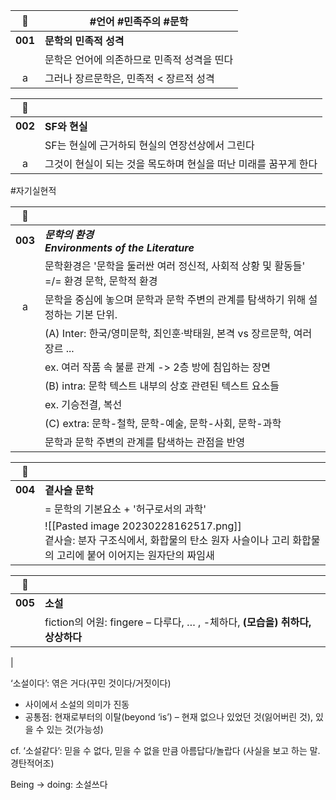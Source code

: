 | 🔗 | #언어 #민족주의 #문학  |
| :-: | - |
| **001** | **문학의 민족적 성격**|
||문학은 언어에 의존하므로 민족적 성격을 띤다 |
| a | 그러나 장르문학은, 민족적 < 장르적 성격 |


| 🔗 |  |
| :-: | - |
| **002** | **SF와 현실** |
||SF는 현실에 근거하되 현실의 연장선상에서 그린다 |
| a |그것이 현실이 되는 것을 목도하며 현실을 떠난 미래를 꿈꾸게 한다|
#자기실현적 

| 🔗 | |
| :-: | - |
| **003** | ***문학의 환경 </br> Environments of the Literature***|
||문학환경은 '문학을 둘러싼 여러 정신적, 사회적 상황 및 활동들' =/= 환경 문학, 문학적 환경 |
| a | 문학을 중심에 놓으며 문학과 문학 주변의 관계를 탐색하기 위해 설정하는 기본 단위.|
|| (A) Inter: 한국/영미문학, 최인훈·박태원, 본격 vs 장르문학, 여러 장르 ... | 
| |ex. 여러 작품 속 불륜 관계 -> 2층 방에 침입하는 장면 |
|| (B) intra: 문학 텍스트 내부의 상호 관련된 텍스트 요소들 |
|| ex. 기승전결, 복선
|| (C) extra: 문학-철학, 문학-예술, 문학-사회, 문학-과학  |
|| 문학과 문학 주변의 관계를 탐색하는 관점을 반영 |

| 🔗 |  |
| :-: | - |
| **004** | **곁사슬 문학** |
||= 문학의 기본요소 + '허구로서의 과학'|
||![[Pasted image 20230228162517.png]]</br> 곁사슬: 분자 구조식에서, 화합물의 탄소 원자 사슬이나 고리 화합물의 고리에 붙어 이어지는 원자단의 짜임새

| 🔗 | |
| :-: | - |
| **005** | **소설**|
||fiction의 어원: fingere – 다루다, … , -체하다, **(모습을) 취하다, 상상하다**
|


‘소설이다’: 엮은 거다(꾸민 것이다/거짓이다)
- 사이에서 소설의 의미가 진동
- 공통점: 현재로부터의 이탈(beyond ‘is’) – 현재 없으나 있었던 것(잃어버린 것), 있을 수 있는 것(가능성)

cf. ‘소설같다’: 믿을 수 없다, 믿을 수 없을 만큼 아름답다/놀랍다 (사실을 보고 하는 말. 경탄적어조)

Being -> doing: 소설쓰다